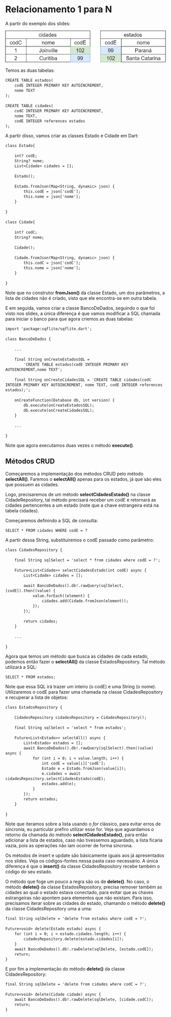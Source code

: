 # Relacionamento 1 para N

A partir do exemplo dos slides:

![](cidadesEstados.png)

Temos as duas tabelas:

    CREATE TABLE estados(
        codE INTEGER PRIMARY KEY AUTOINCREMENT,
        nome TEXT
    );

    CREATE TABLE cidades(
        codC INTEGER PRIMARY KEY AUTOINCREMENT,
        nome TEXT,
        codE INTEGER references estados
    );

A partir disso, vamos criar as classes Estado e Cidade em Dart:

    class Estado{

        int? codE;
        String? nome;
        List<Cidade> cidades = [];

        Estado();

        Estado.fromJson(Map<String, dynamic> json) {
            this.codE = json['codE'];
            this.nome = json['nome'];
        }

    }

    class Cidade{

        int? codC;
        String? nome;

        Cidade();

        Cidade.fromJson(Map<String, dynamic> json) {
            this.codC = json['codC'];
            this.nome = json['nome'];
        }

    }

Note que no construtor **fromJson()** da classe Estado, um dos parâmetros, a lista de cidades não é criado, visto que ele encontra-se em outra tabela.

E em seguida, vamos criar a classe BancoDeDados, seguindo o que foi visto nos slides, a única diferença é que vamos modificar a SQL chamada para iniciar o banco para que agora criemos as duas tabelas:

    import 'package:sqflite/sqflite.dart';

    class BancoDeDados {

        ...

        final String onCreateEstadosSQL =
            'CREATE TABLE estados(codE INTEGER PRIMARY KEY AUTOINCREMENT,nome TEXT';

        final String onCreateCidadesSQL = 'CREATE TABLE cidades(codC INTEGER PRIMARY KEY AUTOINCREMENT, nome TEXT, codE INTEGER references estados);';

        onCreateFunction(Database db, int version) {
            db.execute(onCreateEstadosSQL);
            db.execute(onCreateCidadesSQL);
        }

        ...

    }

Note que agora executamos duas vezes o método **execute()**.

## Métodos CRUD

Começaremos a implementação dos métodos CRUD pelo método **selectAll()**. Faremos o **selectAll()** apenas para os estados, já que são eles que possuem as cidades.

Logo, precisaremos de um método **selectCidadesEstado()** na classe CidadeRepository, tal método precisará receber um codE e retornará as cidades pertencentes a um estado (note que a chave estrangeira está na tabela cidades).

Começaremos definindo a SQL de consulta:

    SELECT * FROM cidades WHERE codE = ?

A partir dessa String, substituiremos o codE passado como parâmetro:

    class CidadesRepository {

        final String sqlSelect = 'select * from cidades where codE = ?';

        Future<List<Cidade>> selectCidadesEstado(int codE) async {
            List<Cidade> cidades = [];

            await BancoDeDados().db!.rawQuery(sqlSelect, [codE]).then((value) {
                value.forEach((element) {
                    cidades.add(Cidade.fromJson(element));
                });
            });

            return cidades;
        }

        ...
    
    }

Agora que temos um método que busca as cidades de cada estado, podemos então fazer o **selectAll()** da classe EstadosRepository. Tal método utilizará a SQL:

    SELECT * FROM estados;

Note que essa SQL irá trazer um inteiro (o codE) e uma String (o nome). Utilizaremos o codE para fazer uma chamada na classe CidadesRepository e recuperar a lista de objetos:

    class EstadosRepository {

        CidadesRepository cidadesRepository = CidadesRepository();

        final String sqlSelect = 'select * from estados';

        Future<List<Estado>> selectAll() async {
            List<Estado> estados = [];
            await BancoDeDados().db!.rawQuery(sqlSelect).then((value) async {
                for (int i = 0; i < value.length; i++) {
                    int codE = value[i]['codE'];
                    Estado e = Estado.fromJson(value[i]);
                    e.cidades = await cidadesRepository.selectCidadesEstado(codE);
                    estados.add(e);
                }
            });
            return estados;
        }

    }

Note que iteramos sobre a lista usando o *for* clássico, para evitar erros de sincronia, eu particular prefiro utilizar esse for. Veja que aguardamos o retorno da chamada do método **selectCidadesEstado()**, para então adicionar a lista de estados, caso não tivessemos aguardado, a lista ficaria vazia, pois as operações não iam ocorrer de forma síncrona.

Os métodos de insert e update são básicamente iguais aos já apresentados nos slides. Veja os códigos-fontes nessa pasta caso necessário. A única diferença é que o **insert()** da classe CidadesRepository recebe também o código do seu estado.

O método que foge um pouco a regra são os de **delete()**. No caso, o método **delete()** da classe EstadosRepository, precisa remover também as cidades ao qual o estado estava conectado, para evitar que as chaves estrangeiras não apontem para elementos que não existam. Para isso, precisamos iterar sobre as cidades do estado, chamando o método **delete()** da classe CidadesRepository uma a uma:

    final String sqlDelete = 'delete from estados where codE = ?';

    Future<void> delete(Estado estado) async {
        for (int i = 0; i < estado.cidades.length; i++) {
            cidadesRepository.delete(estado.cidades[i]);
        }
        await BancoDeDados().db!.rawDelete(sqlDelete, [estado.codE]);
        return;
    }

E por fim a implementação do método **delete()** da classe CidadesRepository:

    final String sqlDelete = 'delete from cidades where codC = ?';

    Future<void> delete(Cidade cidade) async {
        await BancoDeDados().db!.rawDelete(sqlDelete, [cidade.codC]);
        return;
    }


